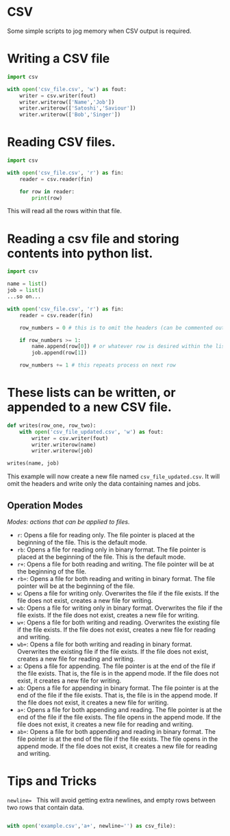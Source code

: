 # **CSV**

Some simple scripts to jog memory when CSV output is required.

# Writing a CSV file
```python
import csv

with open('csv_file.csv', 'w') as fout:
	writer = csv.writer(fout)
	writer.writerow(['Name','Job'])
	writer.writerow(['Satoshi','Saviour'])
	writer.writerow(['Bob','Singer'])
```

# Reading CSV files.
```python
import csv

with open('csv_file.csv', 'r') as fin:
	reader = csv.reader(fin)

	for row in reader:
		print(row)
```

This will read all the rows within that file.

# Reading a csv file and storing contents into python list.

```python
import csv

name = list()
job = list()
...so on...

with open('csv_file.csv', 'r') as fin:
	reader = csv.reader(fin)

	row_numbers = 0 # this is to omit the headers (can be commented out)

	if row_numbers >= 1:
		name.append(row[0]) # or whatever row is desired within the list
		job.append(row[1])

	row_numbers += 1 # this repeats process on next row
```

# These lists can be written, or appended to a new CSV file.

```python
def writes(row_one, row_two):
	with open('csv_file_updated.csv', 'w') as fout:
		writer = csv.writer(fout)
		writer.writerow(name)
		writer.writerow(job)

writes(name, job)
```

This example will now create a new file named `csv_file_updated.csv`. It will omit the headers and write only the data containing names and jobs.


## Operation Modes

*Modes: actions that can be applied to files.*

- `r`: Opens a file for reading only. The file pointer is placed at the beginning of the file. This is the default mode.
- `rb`: Opens a file for reading only in binary format. The file pointer is placed at the beginning of the file. This is the default mode.
- `r+`: Opens a file for both reading and writing. The file pointer will be at the beginning of the file.
- `rb+`: Opens a file for both reading and writing in binary format. The file pointer will be at the beginning of the file.
- `w`: Opens a file for writing only. Overwrites the file if the file exists. If the file does not exist, creates a new file for writing.
- `wb`: Opens a file for writing only in binary format. Overwrites the file if the file exists. If the file does not exist, creates a new file for writing.
- `w+`: Opens a file for both writing and reading. Overwrites the existing file if the file exists. If the file does not exist, creates a new file for reading and writing.
- `wb+`: Opens a file for both writing and reading in binary format. Overwrites the existing file if the file exists. If the file does not exist, creates a new file for reading and writing.
- `a`: Opens a file for appending. The file pointer is at the end of the file if the file exists. That is, the file is in the append mode. If the file does not exist, it creates a new file for writing.
- `ab`: Opens a file for appending in binary format. The file pointer is at the end of the file if the file exists. That is, the file is in the append mode. If the file does not exist, it creates a new file for writing.
- `a+`: Opens a file for both appending and reading. The file pointer is at the end of the file if the file exists. The file opens in the append mode. If the file does not exist, it creates a new file for reading and writing.
- `ab+`: Opens a file for both appending and reading in binary format. The file pointer is at the end of the file if the file exists. The file opens in the append mode. If the file does not exist, it creates a new file for reading and writing.

# Tips and Tricks

`newline= ` This will avoid getting extra newlines, and empty rows between two rows that contain data.

```python

with open('example.csv','a+', newline='') as csv_file):

```
